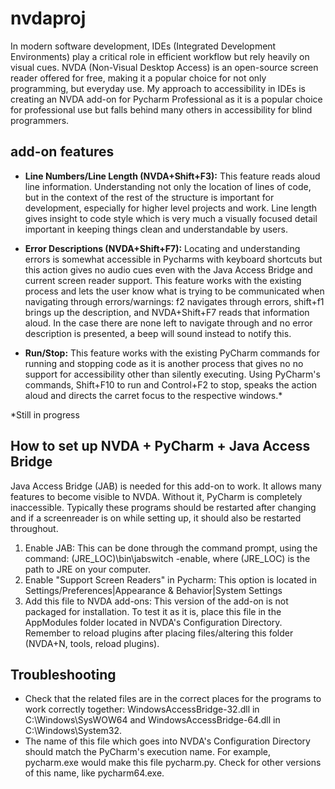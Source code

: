 # nvdaproj
In modern software development, IDEs (Integrated Development Environments) play a critical role in efficient workflow but rely heavily on visual cues. NVDA (Non-Visual Desktop Access) is an open-source screen reader offered for free, making it a popular choice for not only programming, but everyday use. My approach to accessibility in IDEs is creating an NVDA add-on for Pycharm Professional as it is a popular choice for professional use but falls behind many others in accessibility for blind programmers.


## add-on features
* **Line Numbers/Line Length (NVDA+Shift+F3):** This feature reads aloud line information. Understanding not only the location of lines of code, but in the context of the rest of the structure is important for development, especially for higher level projects and work. Line length gives insight to code style which is very much a visually focused detail important in keeping things clean and understandable by users. 

* **Error Descriptions (NVDA+Shift+F7):** Locating and understanding errors is somewhat accessible in Pycharms with keyboard shortcuts but this action gives no audio cues even with the Java Access Bridge and current screen reader support. This feature works with the existing process and lets the user know what is trying to be communicated when navigating through errors/warnings: f2 navigates through errors, shift+f1 brings up the description, and NVDA+Shift+F7 reads that information aloud. In the case there are none left to navigate through and no error description is presented, a beep will sound instead to notify this. 

* **Run/Stop:** This feature works with the existing PyCharm commands for running and stopping code as it is another process that gives no no support for accessibility other than silently executing. Using PyCharm's commands, Shift+F10 to run and Control+F2 to stop, speaks the action aloud and directs the carret focus to the respective windows.*


*Still in progress


## How to set up NVDA + PyCharm + Java Access Bridge
Java Access Bridge (JAB) is needed for this add-on to work. It allows many features to become visible to NVDA. Without it, PyCharm is completely inaccessible. Typically these programs should be restarted after changing and if a screenreader is on while setting up, it should also be restarted throughout. 
1. Enable JAB: This can be done through the command prompt, using the command: (JRE_LOC)\bin\jabswitch -enable, where (JRE_LOC) is the path to JRE on your computer. 
2. Enable "Support Screen Readers" in Pycharm: This option is located in Settings/Preferences|Appearance & Behavior|System Settings
3. Add this file to NVDA add-ons: This version of the add-on is not packaged for installation. To test it as it is, place this file in the AppModules folder located in NVDA's Configuration Directory. Remember to reload plugins after placing files/altering this folder (NVDA+N, tools, reload plugins).

## Troubleshooting
* Check that the related files are in the correct places for the programs to work correctly together: WindowsAccessBridge-32.dll in C:\Windows\SysWOW64 and WindowsAccessBridge-64.dll in C:\Windows\System32.
* The name of this file which goes into NVDA's Configuration Directory should match the PyCharm's execution name. For example, pycharm.exe would make this file pycharm.py. Check for other versions of this name, like pycharm64.exe. 
